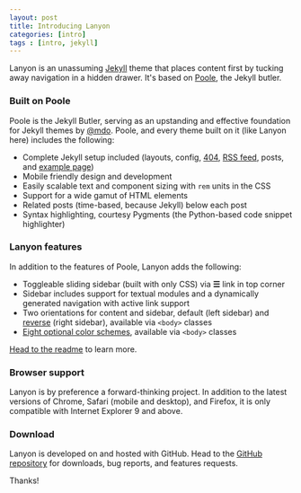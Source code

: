 ```yaml
---
layout: post
title: Introducing Lanyon
categories: [intro]
tags : [intro, jekyll]
---
```


Lanyon is an unassuming [Jekyll](http://jekyllrb.com) theme that places content first by tucking away navigation in a hidden drawer. It's based on [Poole](http://getpoole.com), the Jekyll butler.

### Built on Poole

Poole is the Jekyll Butler, serving as an upstanding and effective foundation for Jekyll themes by [@mdo](https://twitter.com/mdo). Poole, and every theme built on it (like Lanyon here) includes the following:

* Complete Jekyll setup included (layouts, config, [404](/404), [RSS feed](/atom.xml), posts, and [example page](/about))
* Mobile friendly design and development
* Easily scalable text and component sizing with `rem` units in the CSS
* Support for a wide gamut of HTML elements
* Related posts (time-based, because Jekyll) below each post
* Syntax highlighting, courtesy Pygments (the Python-based code snippet highlighter)

### Lanyon features

In addition to the features of Poole, Lanyon adds the following:

* Toggleable sliding sidebar (built with only CSS) via **☰** link in top corner
* Sidebar includes support for textual modules and a dynamically generated navigation with active link support
* Two orientations for content and sidebar, default (left sidebar) and [reverse](https://github.com/poole/lanyon#reverse-layout) (right sidebar), available via `<body>` classes
* [Eight optional color schemes](https://github.com/poole/lanyon#themes), available via `<body>` classes

[Head to the readme](https://github.com/poole/lanyon#readme) to learn more.

### Browser support

Lanyon is by preference a forward-thinking project. In addition to the latest versions of Chrome, Safari (mobile and desktop), and Firefox, it is only compatible with Internet Explorer 9 and above.

### Download

Lanyon is developed on and hosted with GitHub. Head to the <a href="https://github.com/poole/lanyon">GitHub repository</a> for downloads, bug reports, and features requests.

Thanks!
